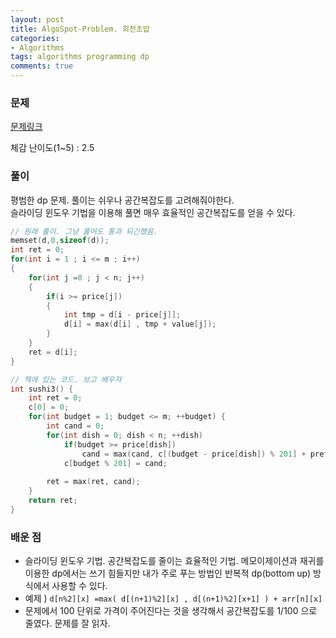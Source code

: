 ```yaml
---
layout: post
title: AlgoSpot-Problem. 회전초밥
categories:
- Algorithms
tags: algorithms programming dp
comments: true
---
```


### 문제

[문제링크](https://algospot.com/judge/problem/read/SUSHI)

체감 난이도(1~5) : 2.5

### 풀이

평범한 dp 문제. 풀이는 쉬우나 공간복잡도를 고려해줘야한다.  
슬라이딩 윈도우 기법을 이용해 풀면 매우 효율적인 공간복잡도를 얻을 수 있다.

```c++
// 원래 풀이. 그냥 풀어도 통과 되긴했음.
memset(d,0,sizeof(d));
int ret = 0;
for(int i = 1 ; i <= m ; i++)
{
	for(int j =0 ; j < n; j++)
	{
		if(i >= price[j]) 
		{   
			int tmp = d[i - price[j]];
			d[i] = max(d[i] , tmp + value[j]);
		} 
	}
	ret = d[i];
}

// 책에 있는 코드. 보고 배우자
int sushi3() {
	int ret = 0;
	c[0] = 0;
	for(int budget = 1; budget <= m; ++budget) {
		int cand = 0;
		for(int dish = 0; dish < n; ++dish)
			if(budget >= price[dish])
				cand = max(cand, c[(budget - price[dish]) % 201] + pref[dish]);	// % 연산을 이용해 이전에 사용했던 공간을 고대로 사용한다. 슬라이딩 윈도우 기법
			c[budget % 201] = cand;
	
		ret = max(ret, cand);
	}
	return ret;
}

```

### 배운 점

- 슬라이딩 윈도우 기법. 공간복잡도를 줄이는 효율적인 기법. 메모이제이션과 재귀를 이용한 dp에서는 쓰기 힘들지만 내가 주로 푸는 방법인 반복적 dp(bottom up) 방식에서 사용할 수 있다. 
- 예제 ) `d[n%2][x] =max( d[(n+1)%2][x] , d[(n+1)%2][x+1] ) + arr[n][x]` 
- 문제에서 100 단위로 가격이 주어진다는 것을 생각해서 공간복잡도를 1/100 으로 줄였다. 문제를 잘 읽자.
